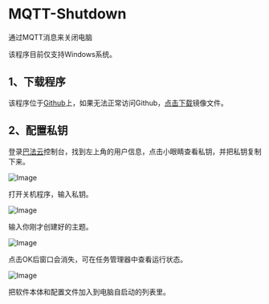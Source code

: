 # MQTT-Shutdown
通过MQTT消息来关闭电脑

该程序目前仅支持Windows系统。

## 1、下载程序

该程序位于[Github](https://github.com/cykzht/MQTT-Shutdown/releases)上，如果无法正常访问Github，[点击下载](https://download.fastgit.org/cykzht/MQTT-Shutdown/releases/download/Windows/mqttshutdown.exe)镜像文件。

## 2、配置私钥

登录[巴法云](https://cloud.bemfa.com/)控制台，找到左上角的用户信息，点击小眼睛查看私钥，并把私钥复制下来。

![Image](https://11.g2022cyk.top:85/wp-content/uploads/2022/07/1659111323-8877e51d8908cdf5149c970829e3b15.png)

打开关机程序，输入私钥。

![Image](https://11.g2022cyk.top:85/wp-content/uploads/2022/07/1659111460-849471183e70f1ce1fdbdbd579e6020.png)

输入你刚才创建好的主题。

![Image](https://11.g2022cyk.top:85/wp-content/uploads/2022/07/1659111531-a0c9ce7daa2588648dc5bf326f00f69.png)

点击OK后窗口会消失，可在任务管理器中查看运行状态。

![Image](https://11.g2022cyk.top:85/wp-content/uploads/2022/07/1659111653-9eb6f38f0664a74a9581ca970860cde.png)

把软件本体和配置文件加入到电脑自启动的列表里。
